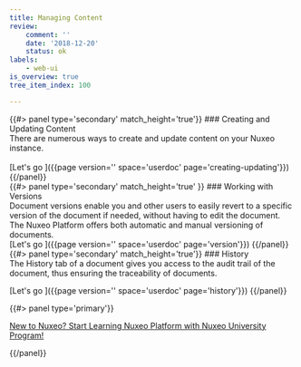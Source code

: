 ```yaml
---
title: Managing Content
review:
    comment: ''
    date: '2018-12-20'
    status: ok
labels:
    - web-ui
is_overview: true
tree_item_index: 100

---
```

<div class="row" data-equalizer data-equalize-on="medium">
<div class="column medium-4">
{{#> panel type='secondary' match_height='true'}}
### Creating and Updating Content
<br/>
There are numerous ways to create and update content on your Nuxeo instance.  <br/>

<br/>
[Let's go&nbsp;<i class="fa fa-long-arrow-right" aria-hidden="true"></i>]({{page version='' space='userdoc' page='creating-updating'}})
{{/panel}}
</div>
<div class="column medium-4">
{{#> panel type='secondary' match_height='true' }}
### Working with Versions
<br/>
Document versions enable you and other users to easily revert to a specific version of the document if needed, without having to edit the document. The Nuxeo Platform offers both automatic and manual versioning of documents.

<br/>
[Let's go&nbsp;<i class="fa fa-long-arrow-right" aria-hidden="true"></i>]({{page version='' space='userdoc' page='version'}})
{{/panel}}
</div>
<div class="column medium-4">
{{#> panel type='secondary' match_height='true'}}
### History
<br/>
The History tab of a document gives you access to the audit trail of the document, thus ensuring the traceability of documents.<br/>

[Let's go&nbsp;<i class="fa fa-long-arrow-right" aria-hidden="true"></i>]({{page version='' space='userdoc' page='history'}})
{{/panel}}
</div>
</div>
<div class="column">
{{#> panel type='primary'}}

[New to Nuxeo? Start Learning Nuxeo Platform with Nuxeo University Program!](https://university.nuxeo.com)

{{/panel}}
</div>
